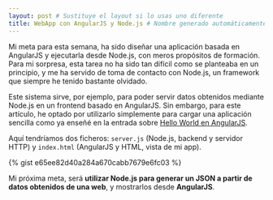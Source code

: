 ```yaml
---
layout: post # Sustituye el layout si lo usas uno diferente
title: WebApp con AngularJS y Node.js # Nombre generado automáticamente
---
```

Mi meta para esta semana, ha sido diseñar una aplicación basada en AngularJS y ejecutarla desde Node.js, con meros propósitos de formación. Para mi sorpresa, esta tarea no ha sido tan difícil como se planteaba en un principio, y me ha servido de toma de contacto con Node.js, un framework que siempre he tenido bastante olvidado.

Este sistema sirve, por ejemplo, para poder servir datos obtenidos mediante Node.js en un frontend basado en AngularJS. Sin embargo, para este artículo, he optado por utilizarlo simplemente para cargar una aplicación sencilla como ya enseñé en la entrada sobre [Hello World en AngularJS](http://juanjosalvador.es/2016/03/30/Hello-World!-desde-AngularJS/).

Aquí tendríamos dos ficheros: `server.js` (Node.js, backend y servidor HTTP) y `index.html` (AngularJS y HTML, vista de mi app).

{% gist e65ee82d40a284a670cabb7679e6fc03 %}

Mi próxima meta, será **utilizar Node.js para generar un JSON a partir de datos obtenidos de una web**, y mostrarlos desde **AngularJS**.
